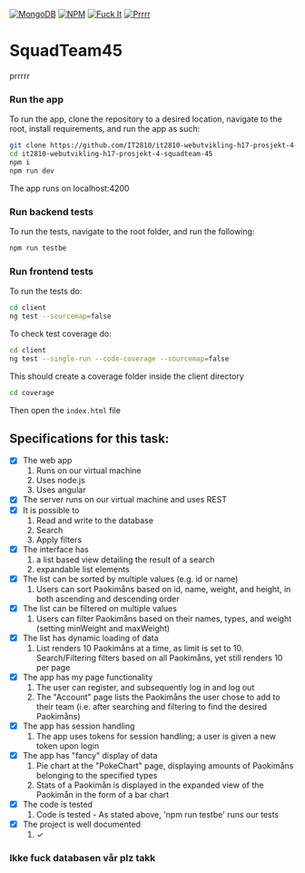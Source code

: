 [![MongoDB](https://img.shields.io/badge/MongoDB-3.6-brightgreen.svg)](https://www.mongodb.com/)
[![NPM](https://img.shields.io/badge/NPM-%5E5.3.0-brightgreen.svg)](https://www.npmjs.com/)
[![Fuck It](https://img.shields.io/badge/Fuck_it-Ship_it-green.svg)](http://s2.quickmeme.com/img/ae/ae0e0d5aaeabb36be15d3b36c1482afca92bc499c66bd8838d35e272ed938ad6.jpg)
[![Prrrr](https://img.shields.io/badge/Prrrr-Prrrr-blue.svg)](https://forum.wordreference.com/threads/prrrr.2322271/)

# SquadTeam45 

prrrrr

### Run the app

To run the app, clone the repository to a desired location, navigate to the root, install requirements, and run the app as such:
```bash
git clone https://github.com/IT2810/it2810-webutvikling-h17-prosjekt-4-squadteam-45.git
cd it2810-webutvikling-h17-prosjekt-4-squadteam-45
npm i
npm run dev
```

The app runs on localhost:4200

### Run backend tests

To run the tests, navigate to the root folder, and run the following:
```bash
npm run testbe
```

### Run frontend tests

To run the tests do: 
```bash
cd client
ng test --sourcemap=false
```

To check test coverage do:
```bash
cd client
ng test --single-run --code-coverage --sourcemap=false
```

This should create a coverage folder inside the client directory 
```bash
cd coverage
```

Then open the `index.html` file


## Specifications for this task:
- [x] The web app
  1. Runs on our virtual machine
  2. Uses node.js
  3. Uses angular
- [x] The server runs on our virtual machine and uses REST
- [x] It is possible to
  1. Read and write to the database
  2. Search
  3. Apply filters
- [x] The interface has
  1. a list based view detailing the result of a search
  2. expandable list elements
- [x] The list can be sorted by multiple values (e.g. id or name)
  1. Users can sort Paokimåns based on id, name, weight, and height, in both ascending and descending order
- [x] The list can be filtered on multiple values
  1. Users can filter Paokimåns based on their names, types, and weight (setting minWeight and maxWeight)
- [x] The list has dynamic loading of data
  1. List renders 10 Paokimåns at a time, as limit is set to 10. Search/Filtering filters based on all Paokimåns, yet still renders 10 per page
- [x] The app has my page functionality
  1. The user can register, and subsequently log in and log out
  2. The "Account" page lists the Paokimåns the user chose to add to their team (i.e. after searching and filtering to find the desired Paokimåns)
- [x] The app has session handling
  1. The app uses tokens for session handling; a user is given a new token upon login
- [x] The app has "fancy" display of data
  1. Pie chart at the "PokeChart" page, displaying amounts of Paokimåns belonging to the specified types
  2. Stats of a Paokimån is displayed in the expanded view of the Paokimån in the form of a bar chart
- [x] The code is tested
  1. Code is tested - As stated above, 'npm run testbe' runs our tests 
- [x] The project is well documented
  1. ✓

### Ikke fuck databasen vår plz takk
